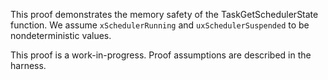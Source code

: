 This proof demonstrates the memory safety of the TaskGetSchedulerState function.
We assume `xSchedulerRunning` and `uxSchedulerSuspended` to be nondeterministic
values.

This proof is a work-in-progress. Proof assumptions are described in the
harness.
